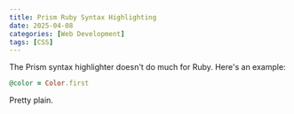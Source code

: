 ```yaml
---
title: Prism Ruby Syntax Highlighting
date: 2025-04-08
categories: [Web Development]
tags: [CSS]
---
```


The Prism syntax highlighter doesn't do much for Ruby. Here's an example:

```ruby
@color = Color.first
```

Pretty plain.

